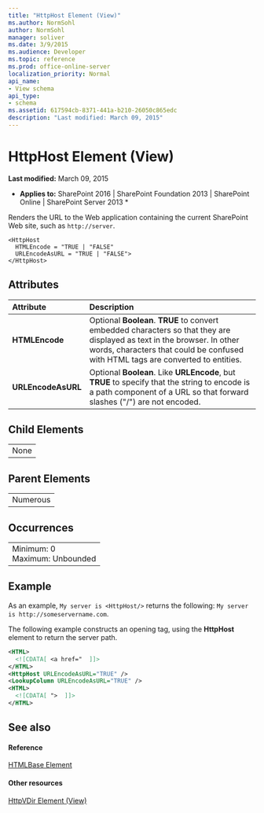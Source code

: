 ```yaml
---
title: "HttpHost Element (View)"
ms.author: NormSohl
author: NormSohl
manager: soliver
ms.date: 3/9/2015
ms.audience: Developer
ms.topic: reference
ms.prod: office-online-server
localization_priority: Normal
api_name:
- View schema
api_type:
- schema
ms.assetid: 617594cb-8371-441a-b210-26050c865edc
description: "Last modified: March 09, 2015"
---
```


# HttpHost Element (View)

 **Last modified:** March 09, 2015 
  
 * **Applies to:** SharePoint 2016 | SharePoint Foundation 2013 | SharePoint Online | SharePoint Server 2013 * 
  
Renders the URL to the Web application containing the current SharePoint Web site, such as  `http://server`.
  
```
<HttpHost
  HTMLEncode = "TRUE | "FALSE"
  URLEncodeAsURL = "TRUE | "FALSE">
</HttpHost>
```

## Attributes

|**Attribute**|**Description**|
|:-----|:-----|
|**HTMLEncode** <br/> |Optional **Boolean**. **TRUE** to convert embedded characters so that they are displayed as text in the browser. In other words, characters that could be confused with HTML tags are converted to entities.  <br/> |
|**URLEncodeAsURL** <br/> |Optional **Boolean**. Like **URLEncode**, but **TRUE** to specify that the string to encode is a path component of a URL so that forward slashes ("/") are not encoded.  <br/> |
   
## Child Elements

||
|:-----|
|None |
   
## Parent Elements

||
|:-----|
|Numerous |
   
## Occurrences

||
|:-----|
|Minimum: 0  <br/> Maximum: Unbounded  <br/> |
   
## Example

As an example,  `My server is <HttpHost/>` returns the following:  `My server is http://someservername.com`.
  
The following example constructs an opening <A> tag, using the **HttpHost** element to return the server path. 
  
```XML
<HTML>
  <![CDATA[ <a href="  ]]>
</HTML>
<HttpHost URLEncodeAsURL="TRUE" />
<LookupColumn URLEncodeAsURL="TRUE" />
<HTML>
  <![CDATA[ ">  ]]>
</HTML>
```

## See also

#### Reference

[HTMLBase Element](../../collaborative-application-markup-language-caml-schemas/general-schema/htmlbase-element.md)
#### Other resources

[HttpVDir Element (View)](httpvdir-element-view.md)

